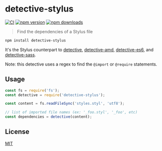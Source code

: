 # detective-stylus

[![CI](https://img.shields.io/github/actions/workflow/status/dependents/node-detective-stylus/ci.yml?branch=main&label=CI&logo=github)](https://github.com/dependents/node-detective-stylus/actions/workflows/ci.yml?query=branch%3Amain)
[![npm version](https://img.shields.io/npm/v/detective-stylus)](https://www.npmjs.com/package/detective-stylus)
[![npm downloads](https://img.shields.io/npm/dm/detective-stylus)](https://www.npmjs.com/package/detective-stylus)

> Find the dependencies of a Stylus file

```sh
npm install detective-stylus
```

It's the Stylus counterpart to
[detective](https://github.com/substack/node-detective),
[detective-amd](https://github.com/dependents/node-detective-amd),
[detective-es6](https://github.com/dependents/node-detective-es6),
and [detective-sass](https://github.com/dependents/node-detective-sass).

Note: this detective uses a regex to find the `@import` or `@require` statements.

## Usage

```js
const fs = require('fs');
const detective = require('detective-stylus');

const content = fs.readFileSync('styles.styl', 'utf8');

// list of imported file names (ex: '_foo.styl', '_foo', etc)
const dependencies = detective(content);
```

## License

[MIT](LICENSE)
